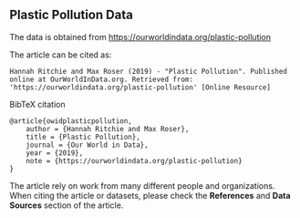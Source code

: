 ## Plastic Pollution Data

The data is obtained from https://ourworldindata.org/plastic-pollution

The article can be cited as:
```
Hannah Ritchie and Max Roser (2019) - "Plastic Pollution". Published online at OurWorldInData.org. Retrieved from: 'https://ourworldindata.org/plastic-pollution' [Online Resource]
```

BibTeX citation
```
@article{owidplasticpollution,
    author = {Hannah Ritchie and Max Roser},
    title = {Plastic Pollution},
    journal = {Our World in Data},
    year = {2019},
    note = {https://ourworldindata.org/plastic-pollution}
}
```

The article rely on work from many different people and organizations. When citing the article or datasets, please check the **References** and **Data Sources** section of the article.